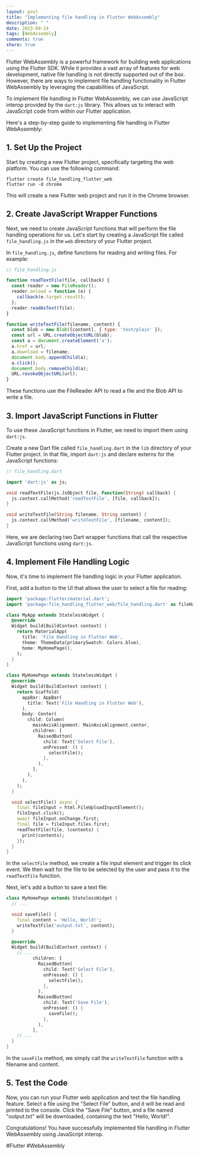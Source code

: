 ```yaml
---
layout: post
title: "Implementing file handling in Flutter WebAssembly"
description: " "
date: 2023-09-24
tags: [WebAssembly]
comments: true
share: true
---
```


Flutter WebAssembly is a powerful framework for building web applications using the Flutter SDK. While it provides a vast array of features for web development, native file handling is not directly supported out of the box. However, there are ways to implement file handling functionality in Flutter WebAssembly by leveraging the capabilities of JavaScript.

To implement file handling in Flutter WebAssembly, we can use JavaScript interop provided by the `dart:js` library. This allows us to interact with JavaScript code from within our Flutter application.

Here's a step-by-step guide to implementing file handling in Flutter WebAssembly:

## 1. Set Up the Project

Start by creating a new Flutter project, specifically targeting the web platform. You can use the following command:

```shell
flutter create file_handling_flutter_web
flutter run -d chrome
```

This will create a new Flutter web project and run it in the Chrome browser.

## 2. Create JavaScript Wrapper Functions

Next, we need to create JavaScript functions that will perform the file handling operations for us. Let's start by creating a JavaScript file called `file_handling.js` in the `web` directory of your Flutter project.

In `file_handling.js`, define functions for reading and writing files. For example:

```javascript
// file_handling.js

function readTextFile(file, callback) {
  const reader = new FileReader();
  reader.onload = function (e) {
    callback(e.target.result);
  };
  reader.readAsText(file);
}

function writeTextFile(filename, content) {
  const blob = new Blob([content], { type: 'text/plain' });
  const url = URL.createObjectURL(blob);
  const a = document.createElement('a');
  a.href = url;
  a.download = filename;
  document.body.appendChild(a);
  a.click();
  document.body.removeChild(a);
  URL.revokeObjectURL(url);
}
```

These functions use the FileReader API to read a file and the Blob API to write a file.

## 3. Import JavaScript Functions in Flutter

To use these JavaScript functions in Flutter, we need to import them using `dart:js`.

Create a new Dart file called `file_handling.dart` in the `lib` directory of your Flutter project. In that file, import `dart:js` and declare externs for the JavaScript functions:

```dart
// file_handling.dart

import 'dart:js' as js;

void readTextFile(js.JsObject file, Function(String) callback) {
  js.context.callMethod('readTextFile', [file, callback]);
}

void writeTextFile(String filename, String content) {
  js.context.callMethod('writeTextFile', [filename, content]);
}
```

Here, we are declaring two Dart wrapper functions that call the respective JavaScript functions using `dart:js`.

## 4. Implement File Handling Logic

Now, it's time to implement file handling logic in your Flutter application.

First, add a button to the UI that allows the user to select a file for reading:

```dart
import 'package:flutter/material.dart';
import 'package:file_handling_flutter_web/file_handling.dart' as fileHandling;

class MyApp extends StatelessWidget {
  @override
  Widget build(BuildContext context) {
    return MaterialApp(
      title: 'File Handling in Flutter Web',
      theme: ThemeData(primarySwatch: Colors.blue),
      home: MyHomePage(),
    );
  }
}

class MyHomePage extends StatelessWidget {
  @override
  Widget build(BuildContext context) {
    return Scaffold(
      appBar: AppBar(
        title: Text('File Handling in Flutter Web'),
      ),
      body: Center(
        child: Column(
          mainAxisAlignment: MainAxisAlignment.center,
          children: [
            RaisedButton(
              child: Text('Select File'),
              onPressed: () {
                selectFile();
              },
            ),
          ],
        ),
      ),
    );
  }

  void selectFile() async {
    final fileInput = html.FileUploadInputElement();
    fileInput.click();
    await fileInput.onChange.first;
    final file = fileInput.files.first;
    readTextFile(file, (contents) {
      print(contents);
    });
  }
}
```

In the `selectFile` method, we create a file input element and trigger its click event. We then wait for the file to be selected by the user and pass it to the `readTextFile` function.

Next, let's add a button to save a text file:

```dart
class MyHomePage extends StatelessWidget {
  // ...

  void saveFile() {
    final content = 'Hello, World!';
    writeTextFile('output.txt', content);
  }

  @override
  Widget build(BuildContext context) {
    // ...
          children: [
            RaisedButton(
              child: Text('Select File'),
              onPressed: () {
                selectFile();
              },
            ),
            RaisedButton(
              child: Text('Save File'),
              onPressed: () {
                saveFile();
              },
            ),
          ],
    // ...
  }
}
```

In the `saveFile` method, we simply call the `writeTextFile` function with a filename and content.

## 5. Test the Code

Now, you can run your Flutter web application and test the file handling feature. Select a file using the "Select File" button, and it will be read and printed to the console. Click the "Save File" button, and a file named "output.txt" will be downloaded, containing the text "Hello, World!".

Congratulations! You have successfully implemented file handling in Flutter WebAssembly using JavaScript interop.

#Flutter #WebAssembly